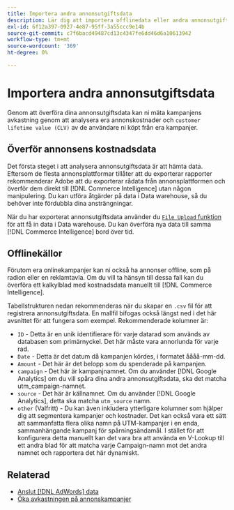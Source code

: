 ```yaml
---
title: Importera andra annonsutgiftsdata
description: Lär dig att importera offlinedata eller andra annonsutgifter till [!DNL Commerce Intelligence].
exl-id: 6f12a397-0927-4e87-95ff-3a55ccc9e14b
source-git-commit: c7f6bacd49487cd13c4347fe6dd46d6a10613942
workflow-type: tm+mt
source-wordcount: '369'
ht-degree: 0%

---
```


# Importera andra annonsutgiftsdata

Genom att överföra dina annonsutgiftsdata kan ni mäta kampanjens avkastning genom att analysera era annonskostnader och `customer lifetime value (CLV)` av de användare ni köpt från era kampanjer.

## Överför annonsens kostnadsdata

Det första steget i att analysera annonsutgiftsdata är att hämta data. Eftersom de flesta annonsplattformar tillåter att du exporterar rapporter rekommenderar Adobe att du exporterar rådata från annonsplattformen och överför dem direkt till [!DNL Commerce Intelligence] utan någon manipulering. Du kan utföra åtgärder på data i Data warehouse, så du behöver inte fördubbla dina ansträngningar.

När du har exporterat annonsutgiftsdata använder du [`File Upload` funktion](../connecting-data/using-file-uploader.md) för att få in data i Data warehouse. Du kan överföra nya data till samma [!DNL Commerce Intelligence] bord över tid.

## Offlinekällor

Förutom era onlinekampanjer kan ni också ha annonser offline, som på radion eller en reklamtavla. Om du vill ta hänsyn till dessa fall kan du överföra ett kalkylblad med kostnadsdata manuellt till [!DNL Commerce Intelligence].

Tabellstrukturen nedan rekommenderas när du skapar en `.csv` fil för att registrera annonsutgiftsdata. En mallfil bifogas också längst ned i det här avsnittet för att fungera som exempel. Rekommenderade kolumner är:

* `ID` - Detta är en unik identifierare för varje datarad som används av databasen som primärnyckel. Det här måste vara annorlunda för varje rad.
* `Date` - Detta är det datum då kampanjen kördes, i formatet åååå-mm-dd.
* `Amount` - Det här är det belopp som du spenderade på kampanjen.
* `campaign` - Det här är kampanjnamnet. Om du använder [!DNL Google Analytics] om du vill spåra dina andra annonsutgiftsdata, ska det matcha utm\_campaign-namnet.
* `source` - Det här är källnamnet. Om du använder [!DNL Google Analytics], detta ska matcha `utm_source` namn.
* `other` (Valfritt) - Du kan även inkludera ytterligare kolumner som hjälper dig att segmentera kampanjer och kostnader. Det kan också vara ett sätt att sammanfatta flera olika namn på UTM-kampanjer i en enda, sammanhängande kampanj för spårningsändamål. I stället för att konfigurera detta manuellt kan det vara bra att använda en V-Lookup till ett andra blad för att matcha varje Campaign-namn mot det andra namnet och rapportera det här dynamiskt.

## Relaterad

* [Anslut [!DNL AdWords] data](../integrations/google-adwords.md)
* [Öka avkastningen på annonskampanjer](../../analysis/roi-ad-camp.md)
